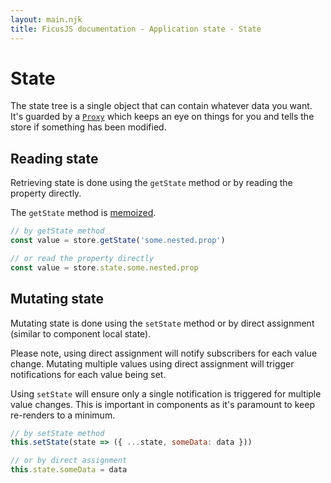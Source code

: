 ```yaml
---
layout: main.njk
title: FicusJS documentation - Application state - State
---
```

# State

The state tree is a single object that can contain whatever data you want. It's guarded by a [`Proxy`](https://developer.mozilla.org/en-US/docs/Web/JavaScript/Reference/Global_Objects/Proxy)
which keeps an eye on things for you and tells the store if something has been modified.

## Reading state

Retrieving state is done using the `getState` method or by reading the property directly.

The `getState` method is [memoized](https://en.wikipedia.org/wiki/Memoization).

```js
// by getState method
const value = store.getState('some.nested.prop')

// or read the property directly
const value = store.state.some.nested.prop
```

## Mutating state

Mutating state is done using the `setState` method or by direct assignment (similar to component local state).

Please note, using direct assignment will notify subscribers for each value change. Mutating multiple values using direct assignment will trigger notifications for each value being set.

Using `setState` will ensure only a single notification is triggered for multiple value changes. This is important in components as it's paramount to keep re-renders to a minimum.

```js
// by setState method
this.setState(state => ({ ...state, someData: data }))

// or by direct assignment
this.state.someData = data
```
